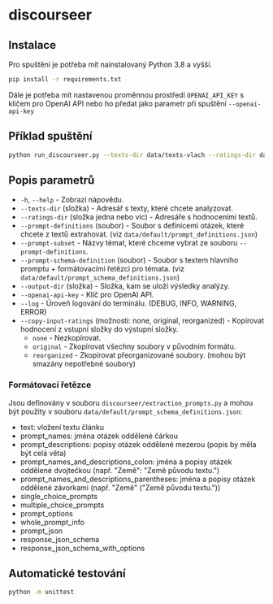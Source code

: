 # discourseer

## Instalace
Pro spuštění je potřeba mít nainstalovaný Python 3.8 a vyšší.
```bash
pip install -r requirements.txt
```
Dále je potřeba mít nastavenou proměnnou prostředí `OPENAI_API_KEY` s klíčem pro OpenAI API nebo ho předat jako parametr při spuštění `--openai-api-key`

## Příklad spuštění
```bash
python run_discourseer.py --texts-dir data/texts-vlach --ratings-dir data/texts-vlach-ratings/ --openai-api-key sk-ZmfV3vvo19y...
```

## Popis parametrů
- `-h`, `--help` - Zobrazí nápovědu.
- `--texts-dir` (složka) - Adresář s texty, které chcete analyzovat.
- `--ratings-dir` (složka jedna nebo víc) - Adresáře s hodnoceními textů.
- `--prompt-definitions` (soubor) - Soubor s definicemi otázek, které chcete z textů extrahovat. (viz `data/default/prompt_definitions.json`)
- `--prompt-subset` - Názvy témat, které chceme vybrat ze souboru `--prompt-definitions`.
- `--prompt-schema-definition` (soubor) - Soubor s textem hlavního promptu + formátovacími řetězci pro témata. (viz `data/default/prompt_schema_definitions.json`)
- `--output-dir` (složka) - Složka, kam se uloží výsledky analýzy.
- `--openai-api-key` - Klíč pro OpenAI API.
- `--log` - Úroveň logování do terminálu. (DEBUG, INFO, WARNING, ERROR)
- `--copy-input-ratings` (možnosti: none, original, reorganized) - Kopírovat hodnocení z vstupní složky do výstupní složky.
  - `none` - Nezkopírovat.
  - `original` - Zkopírovat všechny soubory v původním formátu.
  - `reorganized` - Zkopírovat přeorganizované soubory. (mohou být smazány nepotřebné soubory)

### Formátovací řetězce
Jsou definovány v souboru `discourseer/extraction_prompts.py` a mohou být použity v souboru `data/default/prompt_schema_definitions.json`:  

- text: vložení textu článku
- prompt_names: jména otázek oddělené čárkou
- prompt_descriptions: popisy otázek oddělené mezerou (popis by měla být celá věta)
- prompt_names_and_descriptions_colon: jména a popisy otázek oddělené dvojtečkou (např. "Země": "Země původu textu.") 
- prompt_names_and_descriptions_parentheses: jména a popisy otázek oddělené závorkami (např. "Země" ("Země původu textu."))
- single_choice_prompts
- multiple_choice_prompts
- prompt_options
- whole_prompt_info
- prompt_json
- response_json_schema
- response_json_schema_with_options

## Automatické testování
```bash
python -m unittest
```
